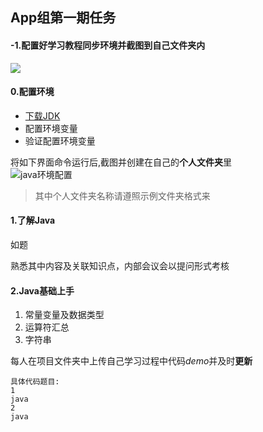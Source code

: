 ## App组第一期任务

#### -1.配置好学习教程同步环境并截图到自己文件夹内
![](https://i.imgur.com/1IblNl3.png)


#### 0.配置环境
- [下载JDK](https://storage-2.trashink.tk/%E5%86%85%E9%83%A8%E6%96%87%E4%BB%B6/Trashink-Studio/%E5%AD%A6%E4%B9%A0/3-App%E7%BB%84/)
- 配置环境变量
- 验证配置环境变量

将如下界面命令运行后,截图并创建在自己的**个人文件夹**里  
![java环境配置](https://i.imgur.com/WfUapNg.png)  
> 其中个人文件夹名称请遵照示例文件夹格式来  

#### 1.了解Java  
如题  

熟悉其中内容及关联知识点，内部会议会以提问形式考核

#### 2.Java基础上手

1. 常量变量及数据类型
2. 运算符汇总
3. 字符串

每人在项目文件夹中上传自己学习过程中代码*demo*并及时**更新**  

    具体代码题目:
    1
    java
    2
    java
	


